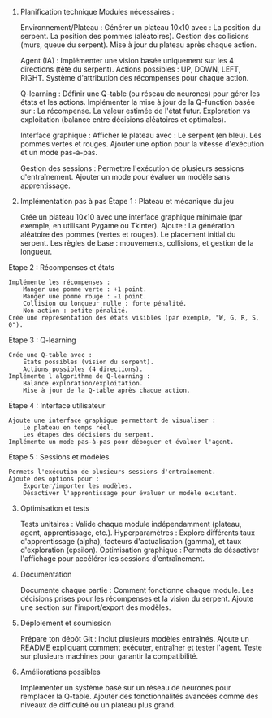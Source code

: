 1. Planification technique
Modules nécessaires :

    Environnement/Plateau :
        Générer un plateau 10x10 avec :
            La position du serpent.
            La position des pommes (aléatoires).
        Gestion des collisions (murs, queue du serpent).
        Mise à jour du plateau après chaque action.

    Agent (IA) :
        Implémenter une vision basée uniquement sur les 4 directions (tête du serpent).
        Actions possibles : UP, DOWN, LEFT, RIGHT.
        Système d'attribution des récompenses pour chaque action.

    Q-learning :
        Définir une Q-table (ou réseau de neurones) pour gérer les états et les actions.
        Implémenter la mise à jour de la Q-function basée sur :
            La récompense.
            La valeur estimée de l'état futur.
        Exploration vs exploitation (balance entre décisions aléatoires et optimales).

    Interface graphique :
        Afficher le plateau avec :
            Le serpent (en bleu).
            Les pommes vertes et rouges.
        Ajouter une option pour la vitesse d'exécution et un mode pas-à-pas.

    Gestion des sessions :
        Permettre l'exécution de plusieurs sessions d'entraînement.
        Ajouter un mode pour évaluer un modèle sans apprentissage.

2. Implémentation pas à pas
Étape 1 : Plateau et mécanique du jeu

    Crée un plateau 10x10 avec une interface graphique minimale (par exemple, en utilisant Pygame ou Tkinter).
    Ajoute :
        La génération aléatoire des pommes (vertes et rouges).
        Le placement initial du serpent.
        Les règles de base : mouvements, collisions, et gestion de la longueur.

Étape 2 : Récompenses et états

    Implémente les récompenses :
        Manger une pomme verte : +1 point.
        Manger une pomme rouge : -1 point.
        Collision ou longueur nulle : forte pénalité.
        Non-action : petite pénalité.
    Crée une représentation des états visibles (par exemple, "W, G, R, S, 0").

Étape 3 : Q-learning

    Crée une Q-table avec :
        États possibles (vision du serpent).
        Actions possibles (4 directions).
    Implémente l'algorithme de Q-learning :
        Balance exploration/exploitation.
        Mise à jour de la Q-table après chaque action.

Étape 4 : Interface utilisateur

    Ajoute une interface graphique permettant de visualiser :
        Le plateau en temps réel.
        Les étapes des décisions du serpent.
    Implémente un mode pas-à-pas pour déboguer et évaluer l'agent.

Étape 5 : Sessions et modèles

    Permets l'exécution de plusieurs sessions d'entraînement.
    Ajoute des options pour :
        Exporter/importer les modèles.
        Désactiver l'apprentissage pour évaluer un modèle existant.

3. Optimisation et tests

    Tests unitaires : Valide chaque module indépendamment (plateau, agent, apprentissage, etc.).
    Hyperparamètres :
        Explore différents taux d'apprentissage (alpha), facteurs d'actualisation (gamma), et taux d'exploration (epsilon).
    Optimisation graphique : Permets de désactiver l'affichage pour accélérer les sessions d'entraînement.

4. Documentation

    Documente chaque partie :
        Comment fonctionne chaque module.
        Les décisions prises pour les récompenses et la vision du serpent.
    Ajoute une section sur l'import/export des modèles.

5. Déploiement et soumission

    Prépare ton dépôt Git :
        Inclut plusieurs modèles entraînés.
        Ajoute un README expliquant comment exécuter, entraîner et tester l'agent.
    Teste sur plusieurs machines pour garantir la compatibilité.

6. Améliorations possibles

    Implémenter un système basé sur un réseau de neurones pour remplacer la Q-table.
    Ajouter des fonctionnalités avancées comme des niveaux de difficulté ou un plateau plus grand.